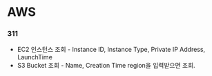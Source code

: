 # AWS

### 311
* EC2 인스턴스 조회 - Instance ID, Instance Type, Private IP Address, LaunchTime
* S3 Bucket 조회 - Name, Creation Time
region을 입력받으면 조회.

